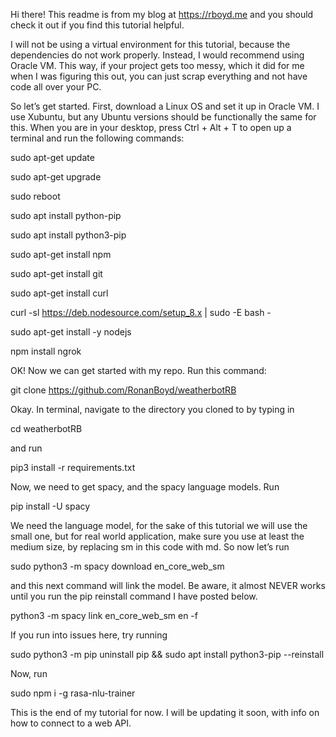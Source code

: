 Hi there! This readme is from my blog at https://rboyd.me and you should check it out if you find this tutorial helpful.

I will not be using a virtual environment for this tutorial, because the dependencies do not work properly. Instead, I would recommend using Oracle VM. This way, if your project gets too messy, which it did for me when I was figuring this out, you can just scrap everything and not have code all over your PC.

So let’s get started. First,  download a Linux OS and set it up in Oracle VM. I use Xubuntu, but any Ubuntu versions should be functionally the same for this. When you are in your desktop, press Ctrl + Alt + T to open up a terminal and run the following commands:

sudo apt-get update

sudo apt-get upgrade

sudo reboot

sudo apt install python-pip

sudo apt install python3-pip

sudo apt-get install npm

sudo apt-get install git

sudo apt-get install curl

curl -sl https://deb.nodesource.com/setup_8.x | sudo -E bash -

sudo apt-get install -y nodejs

npm install ngrok



OK! Now we can get started with my repo. Run this command:

git clone https://github.com/RonanBoyd/weatherbotRB

Okay. In terminal, navigate to the directory you cloned to by typing in 

cd weatherbotRB

and run

pip3 install -r requirements.txt

Now, we need to get spacy, and the spacy language models. Run

pip install -U spacy

We need the language model, for the sake of this tutorial we will use the small one, but for real world application, make sure you use at least the medium size, by replacing sm in this code with md. So now let’s run

sudo python3 -m spacy download en_core_web_sm

and this next command will link the model. Be aware, it almost NEVER works until you run the pip reinstall command I have posted below.

python3 -m spacy link en_core_web_sm en -f

If you run into issues here, try running

sudo python3 -m pip uninstall pip && sudo apt install python3-pip --reinstall

Now, run

sudo npm i -g rasa-nlu-trainer



This is the end of my tutorial for now. I will be updating it soon, with info on how to connect to a web API.
